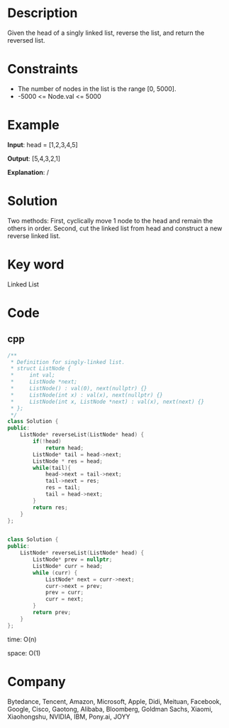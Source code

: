 # Description
Given the head of a singly linked list, reverse the list, and return the reversed list.

# Constraints
* The number of nodes in the list is the range [0, 5000].
* -5000 <= Node.val <= 5000


# Example
**Input**: head = [1,2,3,4,5]


**Output**: [5,4,3,2,1]

**Explanation**: /

# Solution
Two methods: First, cyclically move 1 node to the head and remain the others in order. Second, cut the linked list from head and construct a new reverse linked list.

# Key word
Linked List

# Code

## cpp
```cpp
/**
 * Definition for singly-linked list.
 * struct ListNode {
 *     int val;
 *     ListNode *next;
 *     ListNode() : val(0), next(nullptr) {}
 *     ListNode(int x) : val(x), next(nullptr) {}
 *     ListNode(int x, ListNode *next) : val(x), next(next) {}
 * };
 */
class Solution {
public:
    ListNode* reverseList(ListNode* head) {
        if(!head)
            return head;
        ListNode* tail = head->next;
        ListNode * res = head;
        while(tail){
            head->next = tail->next;
            tail->next = res;
            res = tail;
            tail = head->next;
        }
        return res;
    }
};

```
```cpp

class Solution {
public:
    ListNode* reverseList(ListNode* head) {
        ListNode* prev = nullptr;
        ListNode* curr = head;
        while (curr) {
            ListNode* next = curr->next;
            curr->next = prev;
            prev = curr;
            curr = next;
        }
        return prev;
    }
};

```
time: O(n)


space: O(1)
# Company
Bytedance, Tencent, Amazon, Microsoft, Apple, Didi, Meituan, Facebook, Google, Cisco, Gaotong, Alibaba, Bloomberg, Goldman Sachs, Xiaomi, Xiaohongshu, NVIDIA, IBM, Pony.ai, JOYY